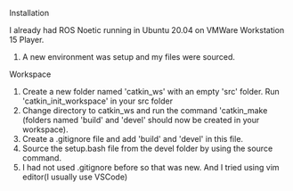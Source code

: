 Installation

I already had ROS Noetic running in Ubuntu 20.04 on VMWare Workstation 15 Player.
1. A new environment was setup and my files were sourced.

Workspace

1. Create a new folder named 'catkin_ws' with an empty 'src' folder. Run 'catkin_init_workspace' in your src folder
2. Change directory to catkin_ws and run the command 'catkin_make (folders named 'build' and 'devel' should now be created in your workspace).
3. Create a .gitignore file and add 'build' and 'devel' in this file.
4. Source the setup.bash file from the devel folder by using the source command.
5. I had not used .gitignore before so that was new. And I tried using vim editor(I usually use VSCode) 